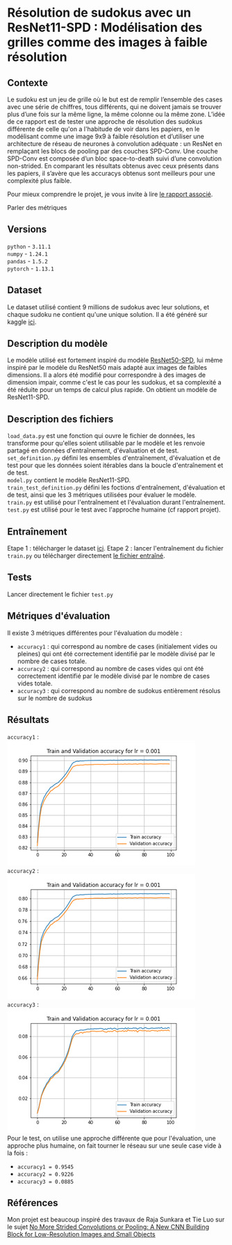# Résolution de sudokus avec un ResNet11-SPD : Modélisation des grilles comme des images à faible résolution

## Contexte
Le sudoku est un jeu de grille où le but est de remplir l’ensemble des cases avec une série de chiffres, tous différents, qui ne doivent jamais se trouver plus d’une
fois sur la même ligne, la même colonne ou la même zone. L’idée de ce rapport est de tester une approche de résolution des sudokus différente de celle qu'on a l'habitude de voir dans les papiers, en le modélisant comme une image 9x9 à faible résolution et d’utiliser une architecture de réseau de neurones à convolution adéquate :
un ResNet en remplaçant les blocs de pooling par des couches SPD-Conv. Une couche SPD-Conv est composée d’un bloc space-to-death suivi d’une convolution non-strided. En comparant les résultats obtenus avec ceux présents dans les papiers, il s’avère que les accuracys obtenus sont meilleurs pour une complexité plus faible.

Pour mieux comprendre le projet, je vous invite à lire [le rapport associé](\ResNet11-SPD_sudoku_solver.pdf).

Parler des métriques

## Versions 
`python` - `3.11.1` \
`numpy` - `1.24.1` \
`pandas` - `1.5.2` \
`pytorch` - `1.13.1` 

## Dataset
Le dataset utilisé contient 9 millions de sudokus avec leur solutions, et chaque sudoku ne contient qu'une unique solution. Il a été généré sur kaggle [ici](https://www.kaggle.com/datasets/rohanrao/sudoku).

## Description du modèle 
Le modèle utilisé est fortement inspiré du modèle [ResNet50-SPD](https://github.com/LabSAINT/SPD-Conv), lui même inspiré par le modèle du ResNet50 mais adapté aux images de faibles dimensions. Il a alors été modifié pour correspondre à des images de dimension impair, comme c'est le cas pour les sudokus, et sa complexité a été réduite pour un temps de calcul plus rapide. On obtient un modèle de ResNet11-SPD. 

## Description des fichiers
`load_data.py` est une fonction qui ouvre le fichier de données, les transforme pour qu'elles soient utilisable par le modèle et les renvoie partagé en données d'entraînement, d'évaluation et de test. \
`set_definition.py` défini les ensembles d'entraînement, d'évaluation et de test pour que les données soient itérables dans la boucle d'entraînement et de test. \
`model.py` contient le modèle ResNet11-SPD. \
`train_test_definition.py` défini les foctions d'entraînement, d'évaluation et de test, ainsi que les 3 métriques utilisées pour évaluer le modèle. \
`train.py` est utilisé pour l'entraînement et l'évaluation durant l'entraînement. \
`test.py` est utilisé pour le test avec l'approche humaine (cf rapport projet). 

## Entraînement 
Etape 1 : télécharger le dataset [ici](https://www.kaggle.com/datasets/rohanrao/sudoku).
Etape 2 : lancer l'entraînement du fichier `train.py` ou télécharger directement [le fichier entraîné](https://www.dropbox.com/scl/fo/y6xfwpa7zgkjrb5xgejnd/h?dl=0&rlkey=nosi1f0r57hbp09vjb86oopqr).

## Tests
Lancer directement le fichier `test.py`

## Métriques d'évaluation
Il existe 3 métriques différentes pour l'évaluation du modèle : 
- `accuracy1` : qui correspond au nombre de cases (initialement vides ou pleines) qui ont été correctement identifié par le modèle divisé par le nombre de cases totale. 
- `accuracy2` : qui correspond au nombre de cases vides qui ont été correctement identifié par le modèle divisé par le nombre de cases vides totale. 
- `accuracy3` : qui correspond au nombre de sudokus entièrement résolus sur le nombre de sudokus 

## Résultats
`accuracy1` : \
![accuracy1](accuracy1_sudoku_9m.png) \
`accuracy2` : \
![accuracy2](accuracy2_sudoku_9m.png) \
`accuracy3` : \
![accuracy3](accuracy3_sudoku_9m.png) \
Pour le test, on utilise une approche différente que pour l'évaluation, une approche plus humaine, on fait tourner le réseau sur une seule case vide à la fois : 
- `accuracy1 = 0.9545` 
- `accuracy2 = 0.9226` 
- `accuracy3 = 0.0885`

## Références 
Mon projet est beaucoup inspiré des travaux de Raja Sunkara et Tie Luo sur le sujet [No More Strided Convolutions or Pooling: A New CNN Building Block for Low-Resolution Images and Small Objects](https://arxiv.org/pdf/2208.03641v1.pdf)

 
